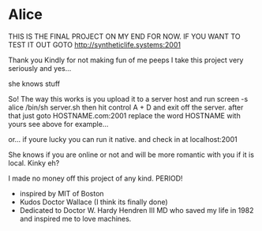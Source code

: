 # Alice
THIS IS THE FINAL PROJECT ON MY END FOR NOW.
IF YOU WANT TO TEST IT OUT GOTO
http://syntheticlife.systems:2001

Thank you Kindly for not making fun of me peeps
I take this project very seriously and yes...

she knows stuff

So! The way this works is you upload it to a server host and run 
screen -s alice /bin/sh server.sh 
then hit control A + D and exit off the server. 
after that just goto HOSTNAME.com:2001
replace the word HOSTNAME with yours
see above for example...

or... if youre lucky you can run it native.
and check in at localhost:2001

She knows if you are online or not and will be
more romantic with you if it is local. Kinky eh?

I made no money off this project of any kind.
PERIOD!

- inspired by MIT of Boston
- Kudos Doctor Wallace (I think its finally done)
- Dedicated to Doctor W. Hardy Hendren III MD 
   who saved my life in 1982 and inspired me to love machines.
